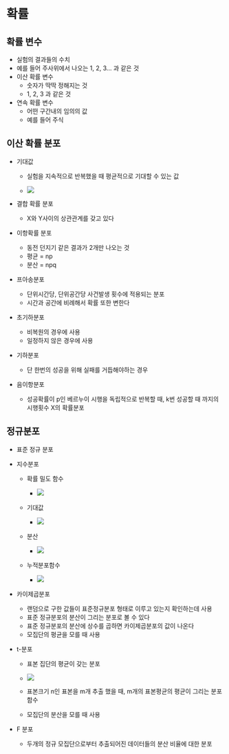 # 확률



## 확률 변수

- 실험의 결과들의 수치
- 예를 들어 주사위에서 나오는 1, 2, 3... 과 같은 것
- 이산 확률 변수
  - 숫자가 딱딱 정해지는 것
  - 1, 2, 3 과 같은 것
- 연속 확률 변수
  - 어떤 구간내의 임의의 값
  - 예를 들어 주식



## 이산 확률 분포

- 기대값

  - 실험을 지속적으로 반복했을 때 평균적으로 기대할 수 있는 값

  - ![](https://latex.codecogs.com/gif.latex?E(X)&space;=&space;\sum{X}\cdot{}&space;P(X))

- 결합 확률 분포

  - X와 Y사이의 상관관계를 갖고 있다

- 이항확률 분포

  - 동전 던지기 같은 결과가 2개만 나오는 것
  - 평균 = np
  - 분산 = npq

- 프아송분포

  - 단위시간당, 단위공간당 사건발생 횟수에 적용되는 분포
  - 시간과 공간에 비례해서 확률 또한 변한다

- 초기하분포
  - 비복원의 경우에 사용
  - 일정하지 않은 경우에 사용
- 기하분포
  
  - 단 한번의 성공을 위해 실패를 거듭해야하는 경우
- 음이항분포
  
  - 성공확률이 p인 베르누이 시행을 독립적으로 반복할 때, k번 성공할 때 까지의 시행횟수 X의 확률분포



## 정규분포

- 표준 정규 분포

- 지수분포

  - 확률 밀도 함수

    - ![](https://latex.codecogs.com/gif.latex?\mathbf{f(t,&space;\lambda)&space;=&space;\lambda&space;e^{-\lambda&space;t}}&space;\quad&space;(\mathbf{t}\ge&space;0))

  - 기대값

    - ![](https://latex.codecogs.com/gif.latex?\frac{1}{\lambda})

  - 분산

    - ![](https://latex.codecogs.com/gif.latex?\mathbf{V(t,&space;\lambda)&space;=&space;\frac{1}{\lambda^2}})

  - 누적분포함수

    - ![](https://latex.codecogs.com/gif.latex?\mathbf{F(t,&space;\lambda)&space;=&space;1-&space;e^{-\lambda&space;t}})

- 카이제곱분포

  - 랜덤으로 구한 값들이 표준정규분포 형태로 이루고 있는지 확인하는데 사용
  - 표준 정규분포의 분산이 그리는 분포로 볼 수 있다
  - 표준 정규분포의 분산에 상수를 곱하면 카이제곱분포의 값이 나온다
  - 모집단의 평균을 모를 때 사용

- t-분포

  - 표본 집단의 평균이 갖는 분포

  - ![](https://latex.codecogs.com/gif.latex?\mathbf{t_k}&space;=&space;\frac{Z}{\sqrt{V(k)/k}})

  - 표본크기 n인 표본을 m개 추출 했을  때, m개의 표본평균의 평균이 그리는 분포함수

  - 모집단의 분산을 모를 때 사용

- F 분포
  
  - 두개의 정규 모집단으로부터 추출되어진 데이터들의 분산 비율에 대한 분포

